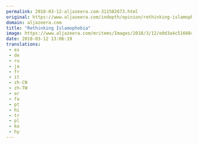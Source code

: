 ```yaml
---
permalink: 2018-03-12-aljazeera.com-311502673.html
original: https://www.aljazeera.com/indepth/opinion/rethinking-islamophobia-180312085500278.html
domain: aljazeera.com
title: "Rethinking Islamophobia"
image: https://www.aljazeera.com/mritems/Images/2018/3/12/e0d3a4c516084f61b95386ca849f18cb_18.jpg
date: 2018-03-12 13:06:19
translations: 
 - es
 - de
 - ru
 - ja
 - fr
 - it
 - zh-CN
 - zh-TW
 - ar
 - fa
 - pt
 - hi
 - tr
 - pl
 - ko
 - hy
---
```



